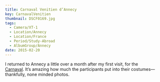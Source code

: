 ```yaml
---
title: Carnaval Venitien d’Annecy
key: CarnavalVenitien
thumbnail: DSCF0169.jpg
tags:
  - Camera/XT-1
  - Location/Annecy
  - Location/France
  - Period/Study-Abroad
  - AlbumGroup/Annecy
date: 2015-02-20
---
```

I returned to Annecy a little over a month after my first visit, for the [Carnaval](https://www.lac-annecy.com/fete-et-manifestation/1/146349-carnaval-venitien.html). It’s amazing how much the participants put into their costumes—thankfully, none minded photos.
